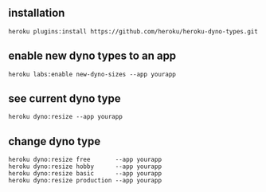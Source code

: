 ## installation

`heroku plugins:install https://github.com/heroku/heroku-dyno-types.git`

## enable new dyno types to an app

`heroku labs:enable new-dyno-sizes --app yourapp`

## see current dyno type

`heroku dyno:resize --app yourapp`

## change dyno type

```
heroku dyno:resize free       --app yourapp
heroku dyno:resize hobby      --app yourapp
heroku dyno:resize basic      --app yourapp
heroku dyno:resize production --app yourapp
```


